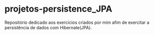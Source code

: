 # projetos-persistence_JPA
Repositório dedicado aos exercícios criados por mim afim de exercitar a persistência de dados com Hibernate(JPA). 
